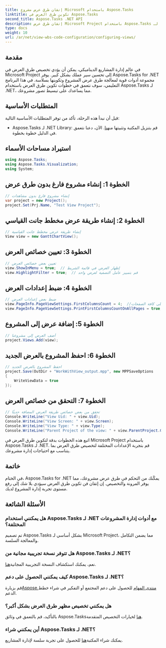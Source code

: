 ```yaml
---
title: إتقان طرق عرض مشروع Microsoft باستخدام Aspose.Tasks
linktitle: تكوين طرق العرض في Aspose.Tasks
second_title: Aspose.Tasks .NET API
description: إتقان طرق عرض Microsoft Project باستخدام Aspose.Tasks لـ .NET. قم بتخصيص وتبسيط تجربة إدارة مشروعك دون عناء.
type: docs
weight: 10
url: /ar/net/view-wbs-code-configuration/configuring-views/
---
```

## مقدمة
في عالم إدارة المشاريع الديناميكي، يمكن أن يؤدي تخصيص طرق العرض في Microsoft Project إلى تحسين سير عملك بشكل كبير. يوفر Aspose.Tasks for .NET مجموعة أدوات قوية لمعالجة طرق عرض المشروع وتكوينها بسلاسة. في هذا البرنامج التعليمي، سوف نتعمق في خطوات تكوين طرق العرض باستخدام Aspose.Tasks لـ .NET، مما يساعدك على تبسيط تصور مشروعك.
## المتطلبات الأساسية
قبل أن نبدأ هذه الرحلة، تأكد من توفر المتطلبات الأساسية التالية:
-  Aspose.Tasks لـ .NET Library: قم بتنزيل المكتبة وتثبيتها من[هنا](https://releases.aspose.com/tasks/net/).
الآن، دعنا نتعمق في الدليل خطوة بخطوة.
## استيراد مساحات الأسماء
```csharp
using Aspose.Tasks;
using Aspose.Tasks.Visualization;
using System;

```
## الخطوة 1: إنشاء مشروع فارغ بدون طرق عرض
```csharp
// إنشاء مشروع فارغ بدون مشاهدات
var project = new Project();
project.Set(Prj.Name, "Test View Project");
```
## الخطوة 2: إنشاء طريقة عرض مخطط جانت القياسي
```csharp
// إنشاء طريقة عرض مخطط جانت القياسية
View view = new GanttChartView();
```
## الخطوة 3: تعيين خصائص العرض
```csharp
// تعيين بعض خصائص العرض
view.ShowInMenu = true;  // إظهار العرض في قائمة الشريط
view.HighlightFilter = true;  // قم بتمييز عامل التصفية لعرض واحد
```
## الخطوة 4: ضبط إعدادات العرض
```csharp
// ضبط بعض إعدادات العرض
view.PageInfo.PageViewSettings.FirstColumnsCount = 4;  //قم بتعيين عدد الأعمدة الأولى التي سيتم طباعتها على كافة الصفحات
view.PageInfo.PageViewSettings.PrintFirstColumnsCountOnAllPages = true;  // طباعة عدد محدد من الأعمدة الأولى في كافة الصفحات
```
## الخطوة 5: إضافة عرض إلى المشروع
```csharp
// أضف العرض إلى مشروعنا
project.Views.Add(view);
```
## الخطوة 6: احفظ المشروع بالعرض الجديد
```csharp
// احفظ المشروع بالعرض الجديد
project.Save(OutDir + "WorkWithView_output.mpp", new MPPSaveOptions
{
    WriteViewData = true
});
```
## الخطوة 7: التحقق من خصائص العرض
```csharp
// تحقق من بعض خصائص طريقة العرض المضافة حديثًا
Console.WriteLine("View Uid: " + view.Uid);
Console.WriteLine("View Screen: " + view.Screen);
Console.WriteLine("View Type: " + view.Type);
Console.WriteLine("Parent Project of the view: " + view.ParentProject.Get(Prj.Name));
```
اتبع هذه الخطوات بدقة لتكوين طرق العرض في Microsoft Project باستخدام Aspose.Tasks لـ .NET. قم بتجربة الإعدادات المختلفة لتخصيص طرق العرض بما يتناسب مع احتياجات إدارة مشروعك.
## خاتمة
في الختام، Aspose.Tasks for .NET يمكّنك من التحكم في طرق عرض مشروعك، مما يوفر المرونة والتخصيص. إن إتقان فن تكوين طرق العرض سيؤدي بلا شك إلى رفع مستوى تجربة إدارة المشروع لديك.
## الأسئلة الشائعة
### هل يمكنني استخدام Aspose.Tasks لـ .NET مع أدوات إدارة المشروعات المختلفة؟
تم تصميم Aspose.Tasks بشكل أساسي لـ Microsoft Project، مما يضمن التكامل والمعالجة السلسة.
### هل تتوفر نسخة تجريبية مجانية من Aspose.Tasks لـ .NET؟
 نعم، يمكنك استكشاف النسخة التجريبية المجانية[هنا](https://releases.aspose.com/).
### كيف يمكنني الحصول على دعم Aspose.Tasks لـ .NET؟
 قم بزيارة[Aspose.منتدى المهام](https://forum.aspose.com/c/tasks/15) للحصول على دعم المجتمع أو التفكير في شراء خطط الدعم.
### هل يمكنني تخصيص مظهر طرق العرض بشكل أكبر؟
 بالتأكيد، قم بالتعمق في وثائق Aspose.Tasks[هنا](https://reference.aspose.com/tasks/net/) لخيارات التخصيص المتقدمة.
### أين يمكنني شراء Aspose.Tasks لـ .NET؟
 يمكنك شراء المكتبة[هنا](https://purchase.aspose.com/buy) للحصول على تجربة سلسة لإدارة المشاريع.